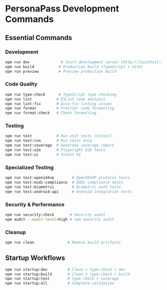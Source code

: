 # PersonaPass Development Commands

## Essential Commands

### Development
```bash
npm run dev              # Start development server (http://localhost:3000)
npm run build           # Production build (TypeScript + Vite)
npm run preview         # Preview production build
```

### Code Quality
```bash
npm run type-check      # TypeScript type checking
npm run lint           # ESLint code analysis
npm run lint:fix       # Auto-fix linting issues
npm run format         # Prettier code formatting
npm run format:check   # Check formatting
```

### Testing
```bash
npm run test           # Run unit tests (Vitest)
npm run test:run       # Run tests once
npm run test:coverage  # Generate coverage report
npm run test:e2e       # Playwright E2E tests
npm run test:ui        # Vitest UI
```

### Specialized Testing
```bash
npm run test:openid4vp        # OpenID4VP protocol tests
npm run test:eudi-compliance  # EUDI compliance tests
npm run test:biometric        # Biometric auth tests
npm run test:android-api      # Android integration tests
```

### Security & Performance
```bash
npm run security:check       # Security audit
npm audit --audit-level=high # npm security audit
```

### Cleanup
```bash
npm run clean               # Remove build artifacts
```

## Startup Workflows
```bash
npm run startup:dev         # Clean + type-check + dev
npm run startup:build       # Clean + type-check + build
npm run startup:test        # Type-check + coverage
npm run startup:all         # Complete validation
```